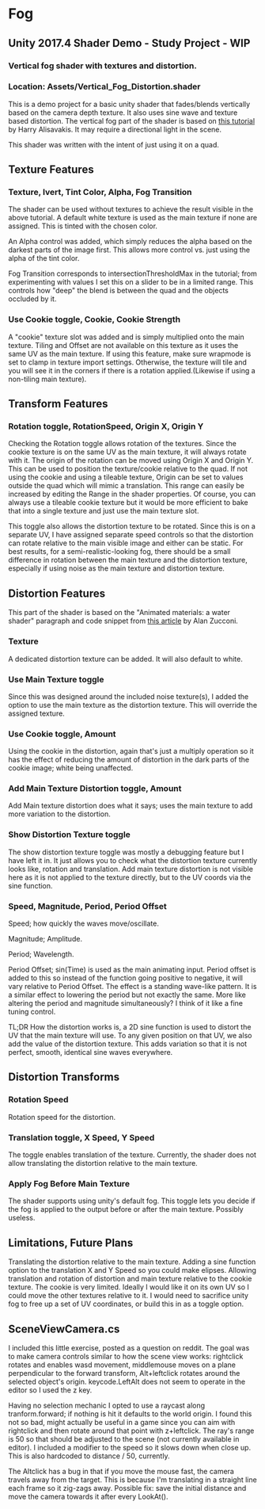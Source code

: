 # Fog

## Unity 2017.4 Shader Demo - Study Project - WIP
### Vertical fog shader with textures and distortion.

### Location: Assets/Vertical_Fog_Distortion.shader

This is a demo project for a basic unity shader that fades/blends vertically based on the camera depth texture.
It also uses sine wave and texture based distortion.
The vertical fog part of the shader is based on [this tutorial](http://halisavakis.com/my-take-on-shaders-vertical-fog/)
by Harry Alisavakis. It may require a directional light in the scene.

This shader was written with the intent of just using it on a quad.

## Texture Features
### Texture, Ivert, Tint Color, Alpha, Fog Transition
The shader can be used without textures to achieve the result visible in the above tutorial.
A default white texture is used as the main texture if none are assigned. This is tinted with the chosen color.

An Alpha control was added, which simply reduces the alpha based on the darkest parts of the image first.
This allows more control vs. just using the alpha of the tint color.

Fog Transition corresponds to intersectionThresholdMax in the tutorial; from experimenting with values I set this on a slider
to be in a limited range. This controls how "deep" the blend is between the quad and the objects occluded by it.

### Use Cookie toggle, Cookie, Cookie Strength
A "cookie" texture slot was added and is simply multiplied onto the main texture. Tiling and Offset are not available
on this texture as it uses the same UV as the main texture. If using this feature, make sure wrapmode is set to
clamp in texture import settings. Otherwise, the texture will tile and you will see it in the corners if there is
a rotation applied.(Likewise if using a non-tiling main texture).

## Transform Features
### Rotation toggle, RotationSpeed, Origin X, Origin Y
Checking the Rotation toggle allows rotation of the textures. Since the cookie texture is on the same UV as the main
texture, it will always rotate with it. The origin of the rotation can be moved using Origin X and Origin Y. This can
be used to position the texture/cookie relative to the quad. If not using the cookie and using a tileable texture,
Origin can be set to values outside the quad which will mimic a translation. This range can easily be increased by
editing the Range in the shader properties. Of course, you can always use a tileable cookie texture but it would be
more efficient to bake that into a single texture and just use the main texture slot.

This toggle also allows the distortion texture to be rotated. Since this is on a separate UV, I have assigned
separate speed controls so that the distortion can rotate relative to the main visible image and either can be static.
For best results, for a semi-realistic-looking fog, there should be a small difference in rotation between the
main texture and the distortion texture, especially if using noise as the main texture and distortion texture.

## Distortion Features

This part of the shader is based on the "Animated materials: a water shader" paragraph and code snippet from
[this article](https://www.alanzucconi.com/2015/07/01/vertex-and-fragment-shaders-in-unity3d/) by Alan Zucconi.
### Texture
A dedicated distortion texture can be added. It will also default to white.

### Use Main Texture toggle
Since this was designed around the included noise texture(s), I added the option to use the main texture as the
distortion texture. This will override the assigned texture.

### Use Cookie toggle, Amount
Using the cookie in the distortion, again that's just a multiply operation so it has the effect of reducing the
amount of distortion in the dark parts of the cookie image; white being unaffected.

### Add Main Texture Distortion toggle, Amount
Add Main texture distortion does what it says; uses the main texture to add more variation to the distortion.

### Show Distortion Texture toggle
The show distortion texture toggle was mostly a debugging feature but I have left it in. It just allows you to check
what the distortion texture currently looks like, rotation and translation. Add main texture distortion is not visible
here as it is not applied to the texture directly, but to the UV coords via the sine function.

### Speed, Magnitude, Period, Period Offset
Speed; how quickly the waves move/oscillate.

Magnitude; Amplitude.

Period; Wavelength.

Period Offset; sin(Time) is used as the main animating input. Period offset is added to this so instead of the
function going positive to negative, it will vary relative to Period Offset. The effect is a standing wave-like
pattern. It is a similar effect to lowering the period but not exactly the same. More like altering the period
and magnitude simultaneously? I think of it like a fine tuning control.

TL;DR How the distortion works is, a 2D sine function is used to distort the UV that the main texture will
use. To any given position on that UV, we also add the value of the distortion texture. This adds variation
so that it is not perfect, smooth, identical sine waves everywhere. 

## Distortion Transforms
### Rotation Speed
Rotation speed for the distortion.

### Translation toggle, X Speed, Y Speed
The toggle enables translation of the texture. Currently, the shader does not allow translating
the distortion relative to the main texture.

### Apply Fog Before Main Texture
The shader supports using unity's default fog. This toggle lets you decide if the fog is applied to the output before
or after the main texture. Possibly useless.

## Limitations, Future Plans
Translating the distortion relative to the main texture.
Adding a sine function option to the translation X and Y Speed so you could make elipses.
Allowing translation and rotation of distortion and main texture relative to the cookie texture.
The cookie is very limited. Ideally I would like it on its own UV so I could move the other textures relative to it.
I would need to sacrifice unity fog to free up a set of UV coordinates, or build this in as a toggle option.

## SceneViewCamera.cs
I included this little exercise, posted as a question on reddit. The goal was to make camera controls similar to
how the scene view works: rightclick rotates and enables wasd movement, middlemouse moves on a plane perpendicular
to the forward transform, Alt+leftclick rotates around the selected object's origin.
keycode.LeftAlt does not seem to operate in the editor so I used the z key.

Having no selection mechanic I opted to use a raycast along tranform.forward; if nothing is hit it defaults to the
world origin. I found this not so bad, might actually be useful in a game since you can aim with
rightclick and then rotate around that point with z+leftclick. The ray's range is 50 so that should be adjusted
to the scene (not currently available in editor). I included a modifier to the speed so it slows down when close up.
This is also hardcoded to distance / 50, currently.

The Altclick has a bug in that if you move the mouse fast, the camera travels away from the target. This is because
I'm translating in a straight line each frame so it zig-zags away. Possible fix: save the initial distance and move
the camera towards it after every LookAt().





